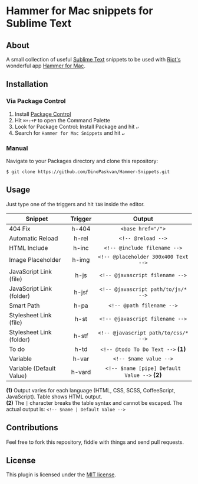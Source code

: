 Hammer for Mac snippets for Sublime Text
========================================

## About

A small collection of useful [Sublime Text](http://www.sublimetext.com/) snippets to be used with [Riot's](http://riothq.com) wonderful app [Hammer for Mac](http://hammerformac.com).

## Installation

### Via Package Control

1. Install [Package Control](http://wbond.net/sublime_packages/package_control)
2. Hit `⌘+⇧+P` to open the Command Palette
3. Look for Package Control: Install Package and hit `↵`
4. Search for `Hammer for Mac Snippets` and hit `↵`

### Manual

Navigate to your Packages directory and clone this repository:
    
    $ git clone https://github.com/DinoPaskvan/Hammer-Snippets.git

## Usage

Just type one of the triggers and hit `TAB` inside the editor.

| Snippet                  | Trigger | Output                                        |
|--------------------------|:-------:|:---------------------------------------------:|
| 404 Fix                  | h-404   | `<base href="/">`                             |
| Automatic Reload         | h-rel   | `<!-- @reload -->`                            |
| HTML Include             | h-inc   | `<!-- @include filename -->`                  |
| Image Placeholder        | h-img   | `<!-- @placeholder 300x400 Text -->`          |
| JavaScript Link (file)   | h-js    | `<!-- @javascript filename -->`               |
| JavaScript Link (folder) | h-jsf   | `<!-- @javascript path/to/js/* -->`           |
| Smart Path               | h-pa    | `<!-- @path filename -->`                     |
| Stylesheet Link (file)   | h-st    | `<!-- @javascript filename -->`               |
| Stylesheet Link (folder) | h-stf   | `<!-- @javascript path/to/css/* -->`          |
| To do                    | h-td    | `<!-- @todo To Do Text -->` __(1)__           |
| Variable                 | h-var   | `<!-- $name value -->`                        |
| Variable (Default Value) | h-vard  | `<!-- $name [pipe] Default Value -->` __(2)__ |

__(1)__ Output varies for each language (HTML, CSS, SCSS, CoffeeScript, JavaScript). Table shows HTML output.   
__(2)__ The `|` character breaks the table syntax and cannot be escaped. The actual output is: `<!-- $name | Default Value -->`

## Contributions

Feel free to fork this repository, fiddle with things and send pull requests.


## License

This plugin is licensed under the [MIT license](https://raw.github.com/DinoPaskvan/Hammer-Snippets/master/LICENSE).